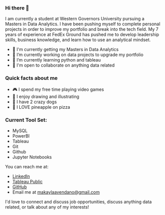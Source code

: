 ### Hi there 👋

I am currently a student at Western Governors University pursuing a Masters in Data Analytics. I have been pushing myself to complete personal projects in order to improve my portfolio and break into the tech field. My 7 years of experience at FedEx Ground has pushed me to develop leadership skills, business knowledge, and learn how to use an analytical mindset. 

- 🎒 I'm currently getting my Masters in Data Analytics 
- 🔭 I’m currently working on data projects to upgrade my portfolio
- 🌱 I’m currently learning python and tableau 
- 🤝 I'm open to collaborate on anything data related 

### Quick facts about me 
- 🎮 I spend my free time playing video games 
- 🎨 I enjoy drawing and illustrating 
- 🐶 I have 2 crazy dogs
- 🍕 I LOVE pineapple on pizza 

### Current Tool Set: 
- MySQL 
- PowerBI
- Tableau 
- Git 
- Github
- Jupyter Notebooks 

You can reach me at: 
- [LinkedIn](https://www.linkedin.com/in/avendanom/)
- [Tableau Public](https://public.tableau.com/app/profile/makayla.a.avendano)
- [GitHub](https://github.com/makavendano)
- Email me at makaylaavendano@gmail.com 

I'd love to connect and discuss job opportunities, discuss anything data related, or talk about any of my interests! 
